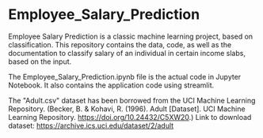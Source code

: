 # Employee_Salary_Prediction
Employee Salary Prediction is a classic machine learning project, based on classification. This repository contains the data, code, as well as the documentation to classify salary of an individual in certain income slabs, based on the input.

The Employee_Salary_Prediction.ipynb file is the actual code in Jupyter Notebook. 
It also contains the application code using streamlit. 

The "Adult.csv" dataset has been borrowed from the UCI Machine Learning Repository. (Becker, B. & Kohavi, R. (1996). Adult [Dataset]. UCI Machine Learning Repository. https://doi.org/10.24432/C5XW20.)
Link to download dataset: https://archive.ics.uci.edu/dataset/2/adult


